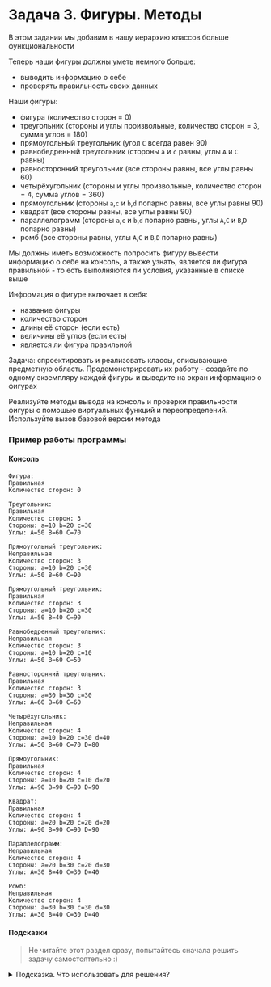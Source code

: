 # Задача 3. Фигуры. Методы
В этом задании мы добавим в нашу иерархию классов больше функциональности

Теперь наши фигуры должны уметь немного больше:
 - выводить информацию о себе
 - проверять правильность своих данных

Наши фигуры:
 - фигура (количество сторон = 0) 
 - треугольник (стороны и углы произвольные, количество сторон = 3, сумма углов = 180) 
 - прямоугольный треугольник (угол `C` всегда равен 90)
 - равнобедренный треугольник (стороны `a` и `c` равны, углы `A` и `C` равны)
 - равносторонний треугольник (все стороны равны, все углы равны 60)
 - четырёхугольник (стороны и углы произвольные, количество сторон = 4, сумма углов = 360)
 - прямоугольник (стороны `a`,`c` и `b`,`d` попарно равны, все углы равны 90)
 - квадрат (все стороны равны, все углы равны 90)
 - параллелограмм (стороны `a`,`c` и `b`,`d` попарно равны, углы `A`,`C` и `B`,`D` попарно равны)
 - ромб (все стороны равны, углы `A`,`C` и `B`,`D` попарно равны)
 
Мы должны иметь возможность попросить фигуру вывести информацию о себе на консоль, а также узнать, является ли фигура правильной - то есть выполняются ли условия, указанные в списке выше

Информация о фигуре включает в себя:
 - название фигуры
 - количество сторон
 - длины её сторон (если есть)
 - величины её углов (если есть)
 - является ли фигура правильной

Задача: спроектировать и реализовать классы, описывающие предметную область. Продемонстрировать их работу - создайте по одному экземпляру каждой фигуры и выведите на экран информацию о фигурах

Реализуйте методы вывода на консоль и проверки правильности фигуры с помощью виртуальных функций и переопределений. Используйте вызов базовой версии метода

### Пример работы программы
#### Консоль
```
Фигура:
Правильная
Количество сторон: 0

Треугольник:
Правильная
Количество сторон: 3
Стороны: a=10 b=20 c=30
Углы: A=50 B=60 C=70

Прямоугольный треугольник:
Неправильная
Количество сторон: 3
Стороны: a=10 b=20 c=30
Углы: A=50 B=60 C=90

Прямоугольный треугольник:
Правильная
Количество сторон: 3
Стороны: a=10 b=20 c=30
Углы: A=50 B=40 C=90

Равнобедренный треугольник:
Неправильная
Количество сторон: 3
Стороны: a=10 b=20 c=10
Углы: A=50 B=60 C=50

Равносторонний треугольник:
Правильная
Количество сторон: 3
Стороны: a=30 b=30 c=30
Углы: A=60 B=60 C=60

Четырёхугольник:
Неправильная
Количество сторон: 4
Стороны: a=10 b=20 c=30 d=40
Углы: A=50 B=60 C=70 D=80

Прямоугольник:
Правильная
Количество сторон: 4
Стороны: a=10 b=20 c=10 d=20
Углы: A=90 B=90 C=90 D=90

Квадрат:
Правильная
Количество сторон: 4
Стороны: a=20 b=20 c=20 d=20
Углы: A=90 B=90 C=90 D=90

Параллелограмм:
Неправильная
Количество сторон: 4
Стороны: a=20 b=30 c=20 d=30
Углы: A=30 B=40 C=30 D=40

Ромб:
Неправильная
Количество сторон: 4
Стороны: a=30 b=30 c=30 d=30
Углы: A=30 B=40 C=30 D=40
```
#### Подсказки

> Не читайте этот раздел сразу, попытайтесь сначала решить задачу самостоятельно :)

<details>

<summary>Подсказка. Что использовать для решения?</summary>

Нам нужно будет создать в классе фигуры два виртуальных метода - `void print_info()` и `bool check()`. Для фигуры будет выводиться только информация об имени, правильности и количестве сторон. Для треугольника и четырёхугольника добавится информация о длине сторон и величине углов - чтобы не дублировать код, используйте в переопределении метода `print_info` базовую версию из класса фигуры

Метод `check` будет переопределяться в каждом классе, так как у каждой фигуры в иерархии наследования добавляются новые условия. Чтобы не терять результаты проверки из класса родителя и не дублировать код - вызывайте базовую версию метода `check`. Таким образом, вам нужно будет проверить сумму углов в треугольнике только в классе треугольника, наследникам нужно будет проверить только свои условия и вызвать базовую версию из класса треугольник. А вот в классе треугольник вызывать базовую версию не надо - потому что класс фигура проверяет количество сторон на равенство нулю, а в классе треугольник и в наследниках их будет 3

</details>